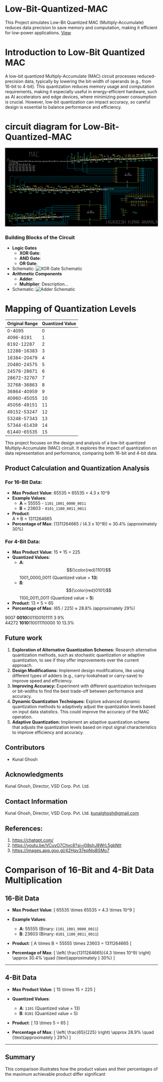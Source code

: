 # Low-Bit-Quantized-MAC
This Project simulates Low-Bit Quantized MAC (Multiply-Accumulate) reduces data precision to save memory and computation, making it efficient for low-power applications.
[ View ](https://github.com/JagadeeshAJK/Low-Bit-Quantized-MAC/blob/main/low-bit%20quantised%20MAC.pdf)



# Introduction to Low-Bit Quantized MAC

A low-bit quantized Multiply-Accumulate (MAC) circuit processes reduced-precision data, typically by lowering the bit-width of operands (e.g., from 16-bit to 4-bit). This quantization reduces memory usage and computation requirements, making it especially useful in energy-efficient hardware, such as AI accelerators and edge devices, where minimizing power consumption is crucial. However, low-bit quantization can impact accuracy, so careful design is essential to balance performance and efficiency.



# circuit diagram for Low-Bit-Quantized-MAC
 ![pro](https://github.com/JagadeeshAJK/Low-Bit-Quantized-MAC/blob/main/project.png)

### Building Blocks of the Circuit 
- **Logic Gates**
  - **XOR Gate**:
  - **AND Gate**:
  - **OR Gate**:
- Schematic: ![XOR Gate Schematic](path/to/xor_gate_schematic.png)
- **Arithmetic Components**
  - **Adder**: 
  - **Multiplier**: Description...
- Schematic: ![Adder Schematic](path/to/adder_schematic.png)


# Mapping of Quantization Levels
| Original Range | Quantized Value |
|----------------|-----------------|
| 0-4095         | 0               |
| 4096-8191      | 1               |
| 8192-12287     | 2               |
| 12288-16383    | 3               |
| 16384-20479    | 4               |
| 20480-24575    | 5               |
| 24576-28671    | 6               |
| 28672-32767    | 7               |
| 32768-36863    | 8               |
| 36864-40959    | 9               |
| 40960-45055    | 10              |
| 45056-49151    | 11              |
| 49152-53247    | 12              |
| 53248-57343    | 13              |
| 57344-61439    | 14              |
| 61440-65535    | 15              |








This project focuses on the design and analysis of a low-bit quantized Multiply-Accumulate (MAC) circuit. It explores the impact of quantization on data representation and performance, comparing both 16-bit and 4-bit data.

## Product Calculation and Quantization Analysis

### For 16-Bit Data:
- **Max Product Value**: 
  65535 * 65535 = 4.3 x 10^9
- **Example Values**: 
  - **A** = 55555 -  `1101_1001_0000_0011`
  - **B** = 23603 -  `0101_1100_0011_0011`
- **Product**:      
  A * B = 1311264665
- **Percentage of Max**: 
  (1311264665 / (4.3 x 10^9)) ≈ 30.4% (approximately 30%)

### For 4-Bit Data:
- **Max Product Value**: 
  15 * 15 = 225
- **Quantized Values**: 
  - **A**:  $${\color{red}1101}$$ 1001_0000_0011 (Quantized value = **13**)
  - **B**: $${\color{red}0101}$$ 1100_0011_0011 (Quantized value = **5**)
- **Product**: 
  13 * 5 = 65
- **Percentage of Max**: 
  (65 / 225) ≈ 28.8% (approximately 29%)






















9007     **0010**001100101111  3     9%<br>
44272    **1010**110011110000  10       13.3%


## Future work 
1. **Exploration of Alternative Quantization Schemes:** Research alternative quantization methods, such as stochastic quantization or adaptive quantization, to see if they offer improvements over the current approach.<br>
2. **Design Modifications:** Implement design modifications, like using different types of adders (e.g., carry-lookahead or carry-save) to improve speed and efficiency.<br>
3. **Improving Accuracy:** Experiment with different quantization techniques or bit-widths to find the best trade-off between performance and accuracy.<br>
4. **Dynamic Quantization Techniques:** Explore advanced dynamic quantization methods to adaptively adjust the quantization levels based on input data statistics. This could improve the accuracy of the MAC operation.<br>
5. **Adaptive Quantization:** Implement an adaptive quantization scheme that adjusts the quantization levels based on input signal characteristics to improve efficiency and accuracy.<br>

## Contributors
- Kunal Ghosh
## Acknowledgments
Kunal Ghosh, Director, VSD Corp. Pvt. Ltd.
## Contact Information
Kunal Ghosh, Director, VSD Corp. Pvt. Ltd. kunalghosh@gmail.com
## References:
1. https://chatgpt.com/
2.	https://youtu.be/VCuyO7Chvc8?si=j08shJ8WrL5gbNtt
3.	https://images.app.goo.gl/42Hqv37epNisBSMo7



# Comparison of 16-Bit and 4-Bit Data Multiplication

## 16-Bit Data

- **Max Product Value**: 
  \[
  65535 \times 65535 = 4.3 \times 10^9
  \]

- **Example Values**:
  - **A**: 55555 (Binary: `1101_1001_0000_0011`)
  - **B**: 23603 (Binary: `0101_1100_0011_0011`)

- **Product**:
  \[
  A \times B = 55555 \times 23603 = 1311264665
  \]

- **Percentage of Max**:
  \[
  \left( \frac{1311264665}{4.3 \times 10^9} \right) \approx 30.4\% \quad (\text{approximately } 30\%)
  \]

---

## 4-Bit Data

- **Max Product Value**:
  \[
  15 \times 15 = 225
  \]

- **Quantized Values**:
  - **A**: `1101` (Quantized value = 13)
  - **B**: `0101` (Quantized value = 5)

- **Product**:
  \[
  13 \times 5 = 65
  \]

- **Percentage of Max**:
  \[
  \left( \frac{65}{225} \right) \approx 28.9\% \quad (\text{approximately } 29\%)
  \]

---

## Summary

This comparison illustrates how the product values and their percentages of the maximum achievable product differ significant





